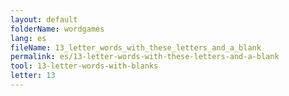 ```yaml
---
layout: default
folderName: wordgames
lang: es
fileName: 13_letter_words_with_these_letters_and_a_blank
permalink: es/13-letter-words-with-these-letters-and-a-blank
tool: 13-letter-words-with-blanks
letter: 13
---
```

